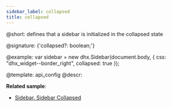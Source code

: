 ```yaml
---
sidebar_label: collapsed
title: collapsed
---          
```


@short: defines that a sidebar is initialized in the collapsed state

@signature: {'collapsed?: boolean;'}

@example: 
var sidebar = new dhx.Sidebar(document.body, {
    css: "dhx_widget--border_right",
    collapsed: true
});


@template:	api_config
@descr: 


**Related sample**:
- [Sidebar. Sidebar Collapsed](https://snippet.dhtmlx.com/bkh54ir7)

